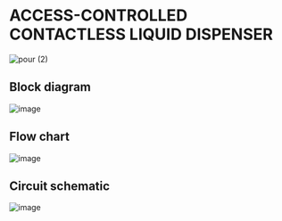 # ACCESS-CONTROLLED CONTACTLESS LIQUID DISPENSER
![pour (2)](https://user-images.githubusercontent.com/96857630/152315897-77563ef2-4230-4c42-804d-a10387b5d90d.jpg)


## Block diagram
![image](https://user-images.githubusercontent.com/96857630/152321292-e1de0f70-d5d4-4fda-a2a2-490bd74d38b1.png)

## Flow chart
![image](https://user-images.githubusercontent.com/96857630/152321427-593299c8-ca8c-4600-ac3b-6e6dbaf529b2.png)

## Circuit schematic
![image](https://user-images.githubusercontent.com/96857630/152321563-5286e7a3-564b-4fc3-9a64-ddec8f4da5fd.png)


